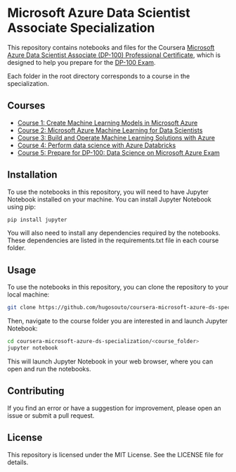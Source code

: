 # Microsoft Azure Data Scientist Associate Specialization

This repository contains notebooks and files for the Coursera [Microsoft Azure Data Scientist Associate (DP-100) Professional Certificate](https://www.coursera.org/professional-certificates/azure-data-scientist), which is designed to help you prepare for the [DP-100 Exam](https://learn.microsoft.com/en-us/credentials/certifications/exams/dp-100/). 

Each folder in the root directory corresponds to a course in the specialization.

## Courses

- [Course 1: Create Machine Learning Models in Microsoft Azure](./course-create-ml-models-in-azure)
- [Course 2: Microsoft Azure Machine Learning for Data Scientists](./course-azure-ml-for-ds)
- [Course 3: Build and Operate Machine Learning Solutions with Azure](./course-build-and-operate-ml-solutions)
- [Course 4: Perform data science with Azure Databricks](./course-perform-ds-with-azure-databricks)
- [Course 5: Prepare for DP-100: Data Science on Microsoft Azure Exam](./course-prepare-for-dp-100)

## Installation

To use the notebooks in this repository, you will need to have Jupyter Notebook installed on your machine. You can install Jupyter Notebook using pip:

```bash
pip install jupyter
```

You will also need to install any dependencies required by the notebooks. These dependencies are listed in the requirements.txt file in each course folder.

## Usage

To use the notebooks in this repository, you can clone the repository to your local machine:

```bash
git clone https://github.com/hugosouto/coursera-microsoft-azure-ds-specialization.git
```

Then, navigate to the course folder you are interested in and launch Jupyter Notebook:

```bash
cd coursera-microsoft-azure-ds-specialization/<course_folder>
jupyter notebook
```

This will launch Jupyter Notebook in your web browser, where you can open and run the notebooks.

## Contributing

If you find an error or have a suggestion for improvement, please open an issue or submit a pull request.

## License

This repository is licensed under the MIT License. See the LICENSE file for details.
